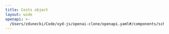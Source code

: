 ```yaml
---
title: Costs object
layout: wide
openapi: >-
  /Users/zdunecki/Code/xyd-js/openai-clone/openapi.yaml#/components/schemas/CostsResult
---
```


